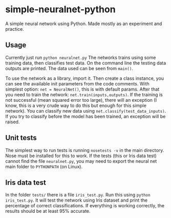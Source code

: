 # simple-neuralnet-python

A simple neural network using Python. Made mostly as an experiment and practice.

## Usage

Currently just run `python neuralnet.py` The networks trains using some training data, then classifies test data. On the command line the testing data outputs are printed. The data used can be seen from `main()`.

To use the network as a library, import it. Then create a class instance, you can see the available init parameters from the code comments. With simplest option: `net = NeuralNet()`, this is with default params. After that you need to train the network: `net.train(inputs,outputs)`. If the training is not successful (mean squared error too large), there will an exception (I know, this is a very crude way to do this but enough for this simple network). You can classify new data using `net.classify(test_data_inputs)`. If you try to classify before the model has been trained, an exception will be raised.

## Unit tests
The simplest way to run tests is running `nosetests -v` in the main directory. Nose must be installed for this to work. If the tests (this or Iris data test) cannot find the file `neuralnet.py`, you may need to export the neural net main folder to `PYTHONPATH` (on Linux).

## Iris data test
In the folder `tests/` there is a file `iris_test.py`. Run this using `python iris_test.py`. It will test the network using Iris dataset and print the percentage of correct classifications. If everything is working correctly, the results should be at least 95% accurate.
